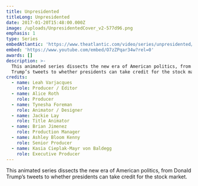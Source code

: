 ```yaml
---
title: Unpresidented
titleLong: Unpresidented
date: 2017-01-20T15:48:00.000Z
image: /uploads/UnpresidentedCover_v2-577d96.png
emphasis: 1
type: Series
embedAtlantic: 'https://www.theatlantic.com/video/series/unpresidented/'
embed: 'https://www.youtube.com/embed/O7zZPqar34w?rel=0'
awards: []
description: >-
  This animated series dissects the new era of American politics, from Donald
  Trump’s tweets to whether presidents can take credit for the stock market.
credits:
  - name: Leah Varjacques
    role: Producer / Editor
  - name: Alice Roth
    role: Producer
  - name: Tynesha Foreman
    role: Animator / Designer
  - name: Jackie Lay
    role: Title Animator
  - name: Brian Jimenez
    role: Production Manager
  - name: Ashley Bloom Kenny
    role: Senior Producer
  - name: Kasia Cieplak-Mayr von Baldegg
    role: Executive Producer
---
```

This animated series dissects the new era of American politics, from Donald Trump’s tweets to whether presidents can take credit for the stock market.

